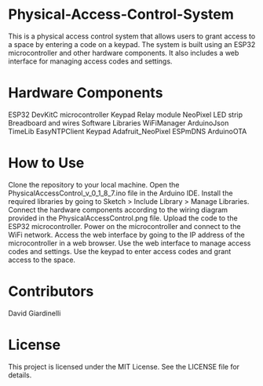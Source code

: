 # Physical-Access-Control-System
This is a physical access control system that allows users to grant access to a space by entering a code on a keypad. The system is built using an ESP32 microcontroller and other hardware components. It also includes a web interface for managing access codes and settings.
# Hardware Components
ESP32 DevKitC microcontroller
Keypad
Relay module
NeoPixel LED strip
Breadboard and wires
Software Libraries
WiFiManager
ArduinoJson
TimeLib
EasyNTPClient
Keypad
Adafruit_NeoPixel
ESPmDNS
ArduinoOTA

# How to Use
Clone the repository to your local machine.
Open the PhysicalAccessControl_v_0_1_8_7.ino file in the Arduino IDE.
Install the required libraries by going to Sketch > Include Library > Manage Libraries.
Connect the hardware components according to the wiring diagram provided in the PhysicalAccessControl.png file.
Upload the code to the ESP32 microcontroller.
Power on the microcontroller and connect to the WiFi network.
Access the web interface by going to the IP address of the microcontroller in a web browser.
Use the web interface to manage access codes and settings.
Use the keypad to enter access codes and grant access to the space.

# Contributors
David Giardinelli

# License
This project is licensed under the MIT License. See the LICENSE file for details.

